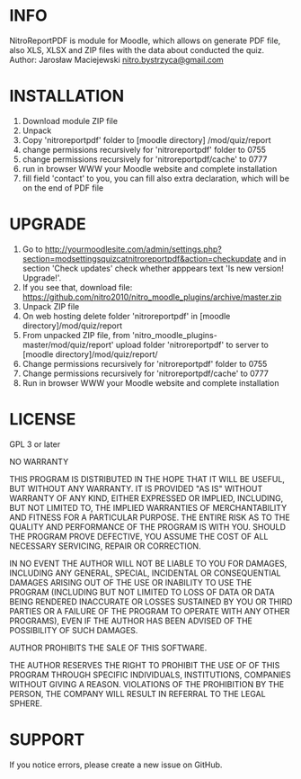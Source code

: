 INFO
=============
NitroReportPDF is module for Moodle, which allows on generate PDF file, also XLS, XLSX and ZIP files with the data about conducted the quiz.
Author: Jarosław Maciejewski <nitro.bystrzyca@gmail.com>


INSTALLATION
=============
1. Download module ZIP file
2. Unpack
3. Copy 'nitroreportpdf' folder to [moodle directory] /mod/quiz/report
4. change permissions recursively for 'nitroreportpdf' folder to 0755
5. change permissions recursively for 'nitroreportpdf/cache' to 0777
6. run in browser WWW your Moodle website and complete installation
7. fill field 'contact' to you, you can fill also extra declaration, which will be on the end of PDF file


UPGRADE
=============
1. Go to http://yourmoodlesite.com/admin/settings.php?section=modsettingsquizcatnitroreportpdf&action=checkupdate and in section 'Check updates' check whether apppears text 'Is new version! Upgrade!'.
2. If you see that, download file: https://github.com/nitro2010/nitro_moodle_plugins/archive/master.zip 
3. Unpack ZIP file
4. On web hosting delete folder 'nitroreportpdf' in [moodle directory]/mod/quiz/report
5. From unpacked ZIP file, from 'nitro_moodle_plugins-master/mod/quiz/report' upload folder 'nitroreportpdf' to server to [moodle directory]/mod/quiz/report/
6. Change permissions recursively for 'nitroreportpdf' folder to 0755
7. Change permissions recursively for 'nitroreportpdf/cache' to 0777
8. Run in browser WWW your Moodle website and complete installation


LICENSE
=============
GPL 3 or later

NO WARRANTY

THIS PROGRAM IS DISTRIBUTED IN THE HOPE THAT IT WILL BE USEFUL, BUT WITHOUT ANY WARRANTY. IT IS PROVIDED "AS IS" WITHOUT WARRANTY OF ANY KIND, EITHER EXPRESSED OR IMPLIED, INCLUDING, BUT NOT LIMITED TO, THE IMPLIED WARRANTIES OF MERCHANTABILITY AND FITNESS FOR A PARTICULAR PURPOSE. THE ENTIRE RISK AS TO THE QUALITY AND PERFORMANCE OF THE PROGRAM IS WITH YOU. SHOULD THE PROGRAM PROVE DEFECTIVE, YOU ASSUME THE COST OF ALL NECESSARY SERVICING, REPAIR OR CORRECTION.

IN NO EVENT THE AUTHOR WILL NOT BE LIABLE TO YOU FOR DAMAGES, INCLUDING ANY GENERAL, SPECIAL, INCIDENTAL OR CONSEQUENTIAL DAMAGES ARISING OUT OF THE USE OR INABILITY TO USE THE PROGRAM (INCLUDING BUT NOT LIMITED TO LOSS OF DATA OR DATA BEING RENDERED INACCURATE OR LOSSES SUSTAINED BY YOU OR THIRD PARTIES OR A FAILURE OF THE PROGRAM TO OPERATE WITH ANY OTHER PROGRAMS), EVEN IF THE AUTHOR HAS BEEN ADVISED OF THE POSSIBILITY OF SUCH DAMAGES.

AUTHOR PROHIBITS THE SALE OF THIS SOFTWARE.

THE AUTHOR RESERVES THE RIGHT TO PROHIBIT THE USE OF OF THIS PROGRAM THROUGH SPECIFIC INDIVIDUALS, INSTITUTIONS, COMPANIES WITHOUT GIVING A REASON. VIOLATIONS OF THE PROHIBITION BY THE PERSON, THE COMPANY WILL RESULT IN REFERRAL TO THE LEGAL SPHERE.


SUPPORT
=============
If you notice errors, please create a new issue on GitHub.